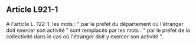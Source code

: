 Article L921-1
----
A l'article L. 122-1, les mots : " par le préfet du département où l'étranger
doit exercer son activité " sont remplacés par les mots : " par le préfet de la
collectivité dans le cas où l'étranger doit y exercer son activité ".
